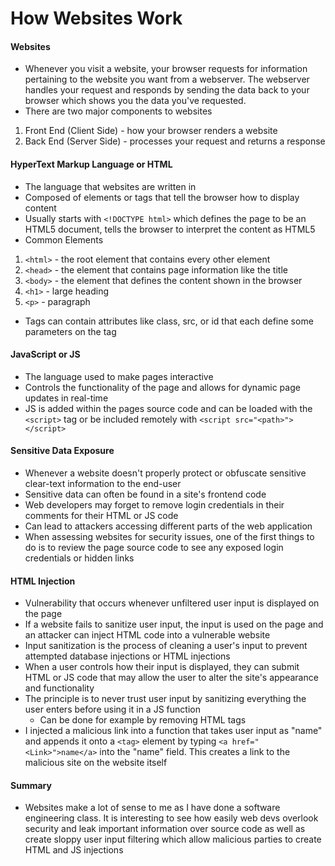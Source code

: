 # How Websites Work

#### Websites
- Whenever you visit a website, your browser requests for information pertaining to the website you want from a webserver. The webserver handles your request and responds by sending the data back to your browser which shows you the data you've requested.
- There are two major components to websites
1. Front End (Client Side) - how your browser renders a website
2. Back End (Server Side) - processes your request and returns a response

#### HyperText Markup Language or HTML
- The language that websites are written in
- Composed of elements or tags that tell the browser how to display content
- Usually starts with `<!DOCTYPE html>` which defines the page to be an HTML5 document, tells the browser to interpret the content as HTML5
- Common Elements
1. `<html>` - the root element that contains every other element
2. `<head>` - the element that contains page information like the title
3. `<body>` - the element that defines the content shown in the browser
4. `<h1>` - large heading
5. `<p>` - paragraph
- Tags can contain attributes like class, src, or id that each define some parameters on the tag

#### JavaScript or JS
- The language used to make pages interactive
- Controls the functionality of the page and allows for dynamic page updates in real-time
- JS is added within the pages source code and can be loaded with the `<script>` tag or be included remotely with `<script src="<path>"></script>`

#### Sensitive Data Exposure
- Whenever a website doesn't properly protect or obfuscate sensitive clear-text information to the end-user
- Sensitive data can often be found in a site's frontend code
- Web developers may forget to remove login credentials in their comments for their HTML or JS code
- Can lead to attackers accessing different parts of the web application
- When assessing websites for security issues, one of the first things to do is to review the page source code to see any exposed login credentials or hidden links

#### HTML Injection
- Vulnerability that occurs whenever unfiltered user input is displayed on the page
- If a website fails to sanitize user input, the input is used on the page and an attacker can inject HTML code into a vulnerable website
- Input sanitization is the process of cleaning a user's input to prevent attempted database injections or HTML injections
- When a user controls how their input is displayed, they can submit HTML or JS code that may allow the user to alter the site's appearance and functionality
- The principle is to never trust user input by sanitizing everything the user enters before using it in a JS function
    - Can be done for example by removing HTML tags
- I injected a malicious link into a function that takes user input as "name" and appends it onto a `<tag>` element by typing `<a href="<Link>">name</a>` into the "name" field. This creates a link to the malicious site on the website itself

#### Summary
- Websites make a lot of sense to me as I have done a software engineering class. It is interesting to see how easily web devs overlook security and leak important information over source code as well as create sloppy user input filtering which allow malicious parties to create HTML and JS injections